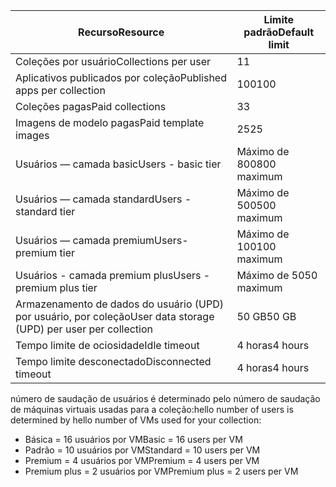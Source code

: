 
| <span data-ttu-id="81898-101">Recurso</span><span class="sxs-lookup"><span data-stu-id="81898-101">Resource</span></span> | <span data-ttu-id="81898-102">Limite padrão</span><span class="sxs-lookup"><span data-stu-id="81898-102">Default limit</span></span> |
| --- | --- |
| <span data-ttu-id="81898-103">Coleções por usuário</span><span class="sxs-lookup"><span data-stu-id="81898-103">Collections per user</span></span> |<span data-ttu-id="81898-104">1</span><span class="sxs-lookup"><span data-stu-id="81898-104">1</span></span> |
| <span data-ttu-id="81898-105">Aplicativos publicados por coleção</span><span class="sxs-lookup"><span data-stu-id="81898-105">Published apps per collection</span></span> |<span data-ttu-id="81898-106">100</span><span class="sxs-lookup"><span data-stu-id="81898-106">100</span></span> |
| <span data-ttu-id="81898-107">Coleções pagas</span><span class="sxs-lookup"><span data-stu-id="81898-107">Paid collections</span></span> |<span data-ttu-id="81898-108">3</span><span class="sxs-lookup"><span data-stu-id="81898-108">3</span></span> |
| <span data-ttu-id="81898-109">Imagens de modelo pagas</span><span class="sxs-lookup"><span data-stu-id="81898-109">Paid template images</span></span> |<span data-ttu-id="81898-110">25</span><span class="sxs-lookup"><span data-stu-id="81898-110">25</span></span> |
| <span data-ttu-id="81898-111">Usuários — camada basic</span><span class="sxs-lookup"><span data-stu-id="81898-111">Users - basic tier</span></span> |<span data-ttu-id="81898-112">Máximo de 800</span><span class="sxs-lookup"><span data-stu-id="81898-112">800 maximum</span></span> |
| <span data-ttu-id="81898-113">Usuários — camada standard</span><span class="sxs-lookup"><span data-stu-id="81898-113">Users - standard tier</span></span> |<span data-ttu-id="81898-114">Máximo de 500</span><span class="sxs-lookup"><span data-stu-id="81898-114">500 maximum</span></span> |
| <span data-ttu-id="81898-115">Usuários — camada premium</span><span class="sxs-lookup"><span data-stu-id="81898-115">Users- premium tier</span></span> |<span data-ttu-id="81898-116">Máximo de 100</span><span class="sxs-lookup"><span data-stu-id="81898-116">100 maximum</span></span> |
| <span data-ttu-id="81898-117">Usuários - camada premium plus</span><span class="sxs-lookup"><span data-stu-id="81898-117">Users - premium plus tier</span></span> |<span data-ttu-id="81898-118">Máximo de 50</span><span class="sxs-lookup"><span data-stu-id="81898-118">50 maximum</span></span> |
| <span data-ttu-id="81898-119">Armazenamento de dados do usuário (UPD) por usuário, por coleção</span><span class="sxs-lookup"><span data-stu-id="81898-119">User data storage (UPD) per user per collection</span></span> |<span data-ttu-id="81898-120">50 GB</span><span class="sxs-lookup"><span data-stu-id="81898-120">50 GB</span></span> |
| <span data-ttu-id="81898-121">Tempo limite de ociosidade</span><span class="sxs-lookup"><span data-stu-id="81898-121">Idle timeout</span></span> |<span data-ttu-id="81898-122">4 horas</span><span class="sxs-lookup"><span data-stu-id="81898-122">4 hours</span></span> |
| <span data-ttu-id="81898-123">Tempo limite desconectado</span><span class="sxs-lookup"><span data-stu-id="81898-123">Disconnected timeout</span></span> |<span data-ttu-id="81898-124">4 horas</span><span class="sxs-lookup"><span data-stu-id="81898-124">4 hours</span></span> |

<span data-ttu-id="81898-125">número de saudação de usuários é determinado pelo número de saudação de máquinas virtuais usadas para a coleção:</span><span class="sxs-lookup"><span data-stu-id="81898-125">hello number of users is determined by hello number of VMs used for your collection:</span></span>

* <span data-ttu-id="81898-126">Básica = 16 usuários por VM</span><span class="sxs-lookup"><span data-stu-id="81898-126">Basic = 16 users per VM</span></span>
* <span data-ttu-id="81898-127">Padrão = 10 usuários por VM</span><span class="sxs-lookup"><span data-stu-id="81898-127">Standard = 10 users per VM</span></span>
* <span data-ttu-id="81898-128">Premium = 4 usuários por VM</span><span class="sxs-lookup"><span data-stu-id="81898-128">Premium = 4 users per VM</span></span>
* <span data-ttu-id="81898-129">Premium plus = 2 usuários por VM</span><span class="sxs-lookup"><span data-stu-id="81898-129">Premium plus = 2 users per VM</span></span>


